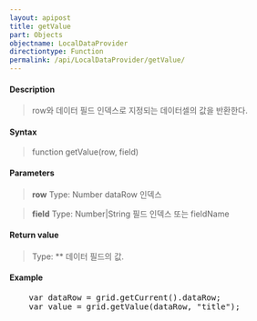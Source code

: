 ```yaml
---
layout: apipost
title: getValue
part: Objects
objectname: LocalDataProvider
directiontype: Function
permalink: /api/LocalDataProvider/getValue/
---
```



#### Description

>  row와 데이터 필드 인덱스로 지정되는 데이터셀의 값을 반환한다.

#### Syntax

> function getValue(row, field)

#### Parameters

> **row**
> Type: Number
> dataRow 인덱스

> **field**
> Type: Number\|String
> 필드 인덱스 또는 fieldName

#### Return value

> Type: **
> 데이터 필드의 값.

#### Example

<pre class="prettyprint">
    var dataRow = grid.getCurrent().dataRow;
    var value = grid.getValue(dataRow, "title");
</pre>




